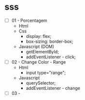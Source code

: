 # sss

- [ ] 01 - Porcentagem
  - Html
  - Css
    - display: flex;
    - box-sizing: border-box;
  - Javascript (DOM)
    - getElementById;
    - addEventListener - click;
- [ ] 02 - Change Color - Range
  - Html
    - input type="range"; 
  - Javascript
    -  querySelector;
    -  addEventListener - change
- [ ] 03 - 

